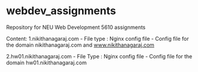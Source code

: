 # webdev_assignments
Repository for NEU Web Development 5610 assignments

Content:
  1.nikithanagaraj.com - File type : Nginx config file - Config file for the domain nikithanagaraj.com and www.nikithanagaraj.com
  
  2.hw01.nikithanagaraj.com - File Type : Nginx config file - Config file for the domain hw01.nikithanagaraj.com

